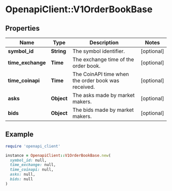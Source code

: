 # OpenapiClient::V1OrderBookBase

## Properties

| Name | Type | Description | Notes |
| ---- | ---- | ----------- | ----- |
| **symbol_id** | **String** | The symbol identifier. | [optional] |
| **time_exchange** | **Time** | The exchange time of the order book. | [optional] |
| **time_coinapi** | **Time** | The CoinAPI time when the order book was received. | [optional] |
| **asks** | **Object** | The asks made by market makers. | [optional] |
| **bids** | **Object** | The bids made by market makers. | [optional] |

## Example

```ruby
require 'openapi_client'

instance = OpenapiClient::V1OrderBookBase.new(
  symbol_id: null,
  time_exchange: null,
  time_coinapi: null,
  asks: null,
  bids: null
)
```

